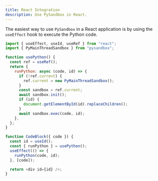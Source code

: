 ```yaml
---
title: React Integration
description: Use PySandbox in React.
---
```


The easiest way to use `PySandbox` in a React application is by using the `useEffect` hook to execute the Python code.

```js
import { useEffect, useId, useRef } from "react";
import { PyMainThreadSandbox } from "pysandbox";

function usePython() {
  const ref = useRef();
  return {
    runPython: async (code, id) => {
      if (!ref.current) {
        ref.current = new PyMainThreadSandbox();
      }
      const sandbox = ref.current;
      await sandbox.init();
      if (id) {
        document.getElementById(id).replaceChildren();
      }
      await sandbox.exec(code, id);
    },
  };
}

function CodeBlock({ code }) {
  const id = useId();
  const { runPython } = usePython();
  useEffect(() => {
    runPython(code, id);
  }, [code]);

  return <div id={id} />;
}
```

